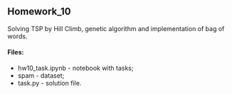 ## Homework_10

Solving TSP by Hill Climb, genetic algorithm and implementation of bag of words.

#### Files:
+ hw10_task.ipynb - notebook with tasks;
+ spam - dataset;
+ task.py - solution file.
